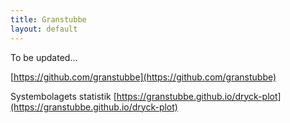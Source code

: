 ```yaml
---
title: Granstubbe
layout: default
---
```


To be updated...

[https://github.com/granstubbe](https://github.com/granstubbe)


Systembolagets statistik
[https://granstubbe.github.io/dryck-plot](https://granstubbe.github.io/dryck-plot)




